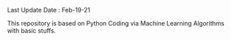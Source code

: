 Last Update Date : Feb-19-21

This repository is based on Python Coding via Machine Learning Algorithms with basic stuffs.
